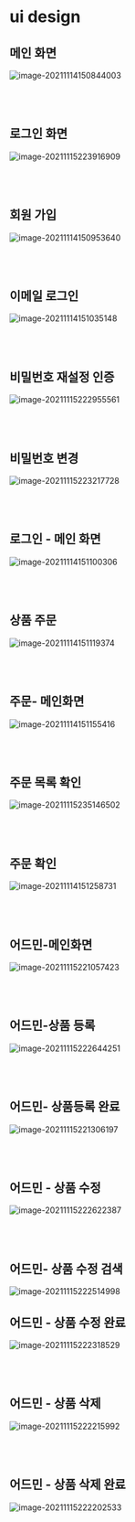 

# ui design









## 메인 화면

![image-20211114150844003](msa-project-ui-design.assets/image-20211114150844003.png)







<br>

<br>



## 로그인 화면

![image-20211115223916909](msa-project-ui-design.assets/image-20211115223916909.png)



<br>

<br>



## 회원 가입



![image-20211114150953640](msa-project-ui-design.assets/image-20211114150953640.png)





<br>

<br>



## 이메일 로그인

![image-20211114151035148](msa-project-ui-design.assets/image-20211114151035148.png)



<br><br>



## 비밀번호 재설정 인증

![image-20211115222955561](msa-project-ui-design.assets/image-20211115222955561.png)



<br><br>





## 비밀번호 변경 

![image-20211115223217728](msa-project-ui-design.assets/image-20211115223217728.png)



<br><br>





## 로그인 - 메인 화면

![image-20211114151100306](msa-project-ui-design.assets/image-20211114151100306.png)





<br>

<br>



## 상품 주문

![image-20211114151119374](msa-project-ui-design.assets/image-20211114151119374.png)



<br>

<br>



## 주문- 메인화면



![image-20211114151155416](msa-project-ui-design.assets/image-20211114151155416.png)





<br>

<br>



## 주문 목록 확인

![image-20211115235146502](msa-project-ui-design.assets/image-20211115235146502.png)





<br><br>



## 주문 확인

![image-20211114151258731](msa-project-ui-design.assets/image-20211114151258731.png)



<br>

<br>



## 어드민-메인화면

![image-20211115221057423](msa-project-ui-design.assets/image-20211115221057423.png)





<br>

<br>



## 어드민-상품 등록

![image-20211115222644251](msa-project-ui-design.assets/image-20211115222644251.png)





<br>

<br>





## 어드민- 상품등록 완료

![image-20211115221306197](msa-project-ui-design.assets/image-20211115221306197.png)



<br>

<br>

## 어드민 - 상품 수정

![image-20211115222622387](msa-project-ui-design.assets/image-20211115222622387.png)



<br><br>

















## 어드민- 상품 수정 검색

![image-20211115222514998](msa-project-ui-design.assets/image-20211115222514998.png)





## 어드민 - 상품 수정 완료

![image-20211115222318529](msa-project-ui-design.assets/image-20211115222318529.png)



<br>

<br>



## 어드민 - 상품 삭제



![image-20211115222215992](msa-project-ui-design.assets/image-20211115222215992.png)







<br>

<br>



## 어드민 - 상품 삭제 완료

![image-20211115222202533](msa-project-ui-design.assets/image-20211115222202533.png)
